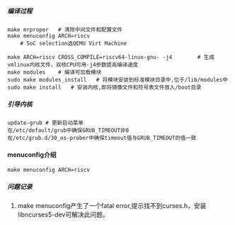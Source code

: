 ##### 编译过程

```
make mrproper	# 清除中间文件和配置文件
make menuconfig ARCH=riscv
	# SoC selection选QEMU Virt Machine
	
make ARCH=riscv CROSS_COMPILE=riscv64-linux-gnu- -j4		# 生成vmlinux内核文件，双核CPU可用-j4参数提高编译速度
make modules	# 编译可加载模块
sudo make modules_install	# 将模块安装到标准模块目录中,位于/lib/modules中
sudo make install	# 安装内核,即将镜像文件和符号表文件放入/boot目录
```

##### 引导内核

```
update-grub	# 更新启动菜单
在/etc/default/grub中确保GRUB_TIMEOUT非0
在/etc/grub.d/30_os-prober中确保timeout值与GRUB_TIMEOUT的值一致
```

#### menuconfig介绍

```
make menuconfig ARCH=riscv
```



##### 问题记录

1. make menuconfig产生了一个fatal error,提示找不到curses.h，安装libncurses5-dev可解决此问题。